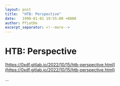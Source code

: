 ```yaml
---
layout: post
title:  "HTB: Perspective"
date:   1990-01-01 19:55:00 +0000
author: PfiatDe
excerpt_separator: <!--more-->
---
```


# HTB: Perspective

[https://0xdf.gitlab.io/2022/10/15/htb-perspective.html](https://0xdf.gitlab.io/2022/10/15/htb-perspective.html)

...
<!--more-->
